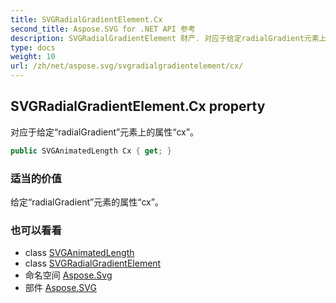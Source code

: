 ```yaml
---
title: SVGRadialGradientElement.Cx
second_title: Aspose.SVG for .NET API 参考
description: SVGRadialGradientElement 财产. 对应于给定radialGradient元素上的属性cx
type: docs
weight: 10
url: /zh/net/aspose.svg/svgradialgradientelement/cx/
---
```

## SVGRadialGradientElement.Cx property

对应于给定“radialGradient”元素上的属性“cx”。

```csharp
public SVGAnimatedLength Cx { get; }
```

### 适当的价值

给定“radialGradient”元素的属性“cx”。

### 也可以看看

* class [SVGAnimatedLength](../../../aspose.svg.datatypes/svganimatedlength/)
* class [SVGRadialGradientElement](../)
* 命名空间 [Aspose.Svg](../../svgradialgradientelement/)
* 部件 [Aspose.SVG](../../../)


